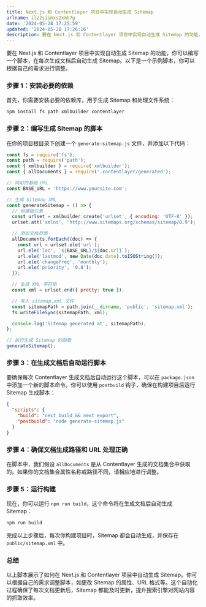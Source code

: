 ```yaml
---
title: Next.js 和 Contentlayer 项目中实现自动生成 Sitemap
urlname: ilz2siimxs2xmb7g
date: '2024-05-28 17:25:59'
updated: '2024-05-28 17:26:16'
description: 要在 Next.js 和 Contentlayer 项目中实现自动生成 Sitemap 的功能，你可以编写一个脚本，在每次生成文档后自动生成 Sitemap。以下是一个示例脚本，你可以根据自己的需求进行调整。步骤 1：安装必要的依赖首先，你需要安装必要的依赖库，用于生成 Sitemap 和处理...
---
```

要在 Next.js 和 Contentlayer 项目中实现自动生成 Sitemap 的功能，你可以编写一个脚本，在每次生成文档后自动生成 Sitemap。以下是一个示例脚本，你可以根据自己的需求进行调整。

### 步骤 1：安装必要的依赖

首先，你需要安装必要的依赖库，用于生成 Sitemap 和处理文件系统：

```bash
npm install fs path xmlbuilder contentlayer
```

### 步骤 2：编写生成 Sitemap 的脚本

在你的项目根目录下创建一个 `generate-sitemap.js` 文件，并添加以下代码：

```javascript
const fs = require('fs');
const path = require('path');
const { xmlbuilder } = require('xmlbuilder');
const { allDocuments } = require('.contentlayer/generated');

// 网站的基础 URL
const BASE_URL = 'https://www.yoursite.com';

// 生成 Sitemap XML
const generateSitemap = () => {
  // 创建根元素
  const urlset = xmlbuilder.create('urlset', { encoding: 'UTF-8' });
  urlset.att('xmlns', 'http://www.sitemaps.org/schemas/sitemap/0.9');

  // 添加文档页面
  allDocuments.forEach((doc) => {
    const url = urlset.ele('url');
    url.ele('loc', `${BASE_URL}/${doc.url}`);
    url.ele('lastmod', new Date(doc.date).toISOString());
    url.ele('changefreq', 'monthly');
    url.ele('priority', '0.8');
  });

  // 生成 XML 字符串
  const xml = urlset.end({ pretty: true });

  // 写入 sitemap.xml 文件
  const sitemapPath = path.join(__dirname, 'public', 'sitemap.xml');
  fs.writeFileSync(sitemapPath, xml);

  console.log('Sitemap generated at', sitemapPath);
};

// 执行生成 Sitemap 的函数
generateSitemap();
```

### 步骤 3：在生成文档后自动运行脚本

要确保每次 Contentlayer 生成文档后自动运行这个脚本，可以在 `package.json` 中添加一个新的脚本命令。你可以使用 `postbuild` 钩子，确保在构建项目后运行 Sitemap 生成脚本：

```json
{
  "scripts": {
    "build": "next build && next export",
    "postbuild": "node generate-sitemap.js"
  }
}
```

### 步骤 4：确保文档生成路径和 URL 处理正确

在脚本中，我们假设 `allDocuments` 是从 Contentlayer 生成的文档集合中获取的。如果你的文档集合属性名称或路径不同，请相应地进行调整。

### 步骤 5：运行构建

现在，你可以运行 `npm run build`，这个命令将在生成文档后自动生成 Sitemap：

```bash
npm run build
```

完成以上步骤后，每次你构建项目时，Sitemap 都会自动生成，并保存在 `public/sitemap.xml` 中。

### 总结
以上脚本展示了如何在 Next.js 和 Contentlayer 项目中自动生成 Sitemap。你可以根据自己的需求调整脚本，如更改 Sitemap 的属性、URL 格式等。这个自动化过程确保了每次文档更新后，Sitemap 都能及时更新，提升搜索引擎对网站内容的抓取效率。
